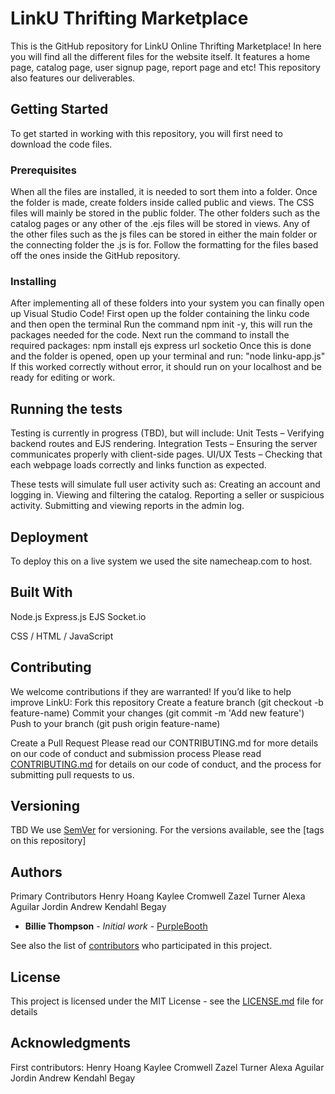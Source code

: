 # LinkU Thrifting Marketplace

This is the GitHub repository for LinkU Online Thrifting Marketplace! In here you will find all the different files for the website itself. It features a home page, catalog page, user signup page, report page and etc!
This repository also features our deliverables.
## Getting Started

To get started in working with this repository, you will first need to download the code files.
### Prerequisites
When all the files are installed, it is needed to sort them into a folder. Once the folder is made, create folders inside called public and views.
The CSS files will mainly be stored in the public folder.
The other folders such as the catalog pages or any other of the .ejs files will be stored in views.
Any of the other files such as the js files can be stored in either the main folder or the connecting folder the .js is for.
Follow the formatting for the files based off the ones inside the GitHub repository.

### Installing
After implementing all of these folders into your system you can finally open up Visual Studio Code!
First open up the folder containing the linku code and then open the terminal
Run the command npm init -y, this will run the packages needed for the code. 
Next run the command to install the required packages:
npm install ejs express url socketio
Once this is done and the folder is opened, open up your terminal and run:
"node linku-app.js"
If this worked correctly without error, it should run on your localhost and be ready for editing or work.

## Running the tests

Testing is currently in progress (TBD), but will include:
Unit Tests – Verifying backend routes and EJS rendering.
Integration Tests – Ensuring the server communicates properly with client-side pages.
UI/UX Tests – Checking that each webpage loads correctly and links function as expected.

These tests will simulate full user activity such as:
Creating an account and logging in.
Viewing and filtering the catalog.
Reporting a seller or suspicious activity.
Submitting and viewing reports in the admin log.

## Deployment

To deploy this on a live system we used the site namecheap.com to host.
## Built With
Node.js
Express.js 
EJS
Socket.io 

CSS / HTML / JavaScript
## Contributing
We welcome contributions if they are warranted!
If you’d like to help improve LinkU:
Fork this repository
Create a feature branch (git checkout -b feature-name)
Commit your changes (git commit -m 'Add new feature')
Push to your branch (git push origin feature-name)

Create a Pull Request
Please read our CONTRIBUTING.md
 for more details on our code of conduct and submission process
Please read [CONTRIBUTING.md](https://gist.github.com/PurpleBooth/b24679402957c63ec426) for details on our code of conduct, and the process for submitting pull requests to us.

## Versioning
TBD
We use [SemVer](http://semver.org/) for versioning. For the versions available, see the [tags on this repository]

## Authors
Primary Contributors
Henry Hoang
Kaylee Cromwell
Zazel Turner
Alexa Aguilar
Jordin Andrew
Kendahl Begay
* **Billie Thompson** - *Initial work* - [PurpleBooth](https://github.com/PurpleBooth)

See also the list of [contributors](https://github.com/your/project/contributors) who participated in this project.

## License

This project is licensed under the MIT License - see the [LICENSE.md](LICENSE.md) file for details

## Acknowledgments
First contributors:
Henry Hoang
Kaylee Cromwell
Zazel Turner
Alexa Aguilar
Jordin Andrew
Kendahl Begay

